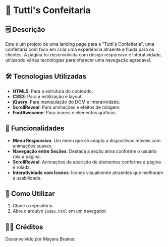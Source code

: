 # 🍰 Tutti's Confeitaria

## 🗒️ Descrição
Este é um projeto de uma landing page para a "Tutti's Confeitaria", uma confeitaria com foco em criar uma experiência atraente e fluida para os clientes. 
A página foi desenvolvida com design responsivo e interatividade, utilizando várias tecnologias para oferecer uma navegação agradável.

## 🛠️ Tecnologias Utilizadas
- **HTML5**: Para a estrutura do conteúdo.
- **CSS3**: Para a estilização e layout.
- **jQuery**: Para manipulação do DOM e interatividade.
- **ScrollReveal**: Para animações e efeitos de rolagem.
- **FontAwesome**: Para ícones e elementos gráficos.

## 🌟 Funcionalidades
- **Menu Responsivo**: Um menu que se adapta a dispositivos móveis com animações suaves.
- **Navegação entre Seções**: Destaca a seção ativa conforme o usuário rola a página.
- **ScrollReveal**: Animações de aparição de elementos conforme a página é rolada.
- **Interatividade com Ícones**: Ícones visualmente atraentes que melhoram a usabilidade.

## 🚀 Como Utilizar
1. Clone o repositório.
2. Abra o arquivo `index.html` em um navegador.

## 👩‍💻 Créditos
Desenvolvido por Mayara Brainer.
